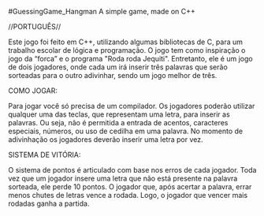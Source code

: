 #GuessingGame_Hangman
A simple game, made on C++

//PORTUGUÊS//

Este jogo foi feito em C++, utilizando algumas bibliotecas de C, para um trabalho escolar de lógica e programação.
O jogo tem como inspiração o  jogo  da “forca” e o programa "Roda roda Jequiti". Entretanto, ele é um jogo de dois jogadores, onde cada um irá inserir três palavras que serão sorteadas para o outro adivinhar, 
sendo um jogo melhor de três.

COMO JOGAR:

Para jogar você só precisa de um compilador. Os jogadores poderão utilizar qualquer uma das teclas, que representam
uma letra, para inserir as palavras. Ou seja, não é permitida a entrada de acentos, caracteres especiais, números, ou uso de cedilha em uma palavra.
No momento de adivinhação os jogadores deverão inserir uma letra por vez.

SISTEMA DE VITÓRIA: 

O sistema de pontos é articulado com base nos erros de cada jogador. Toda vez que um jogador insere uma letra que não está presente na palavra sorteada, ele
perde 10 pontos. O jogador que, após acertar a palavra, errar menos chutes de letras vence a rodada. Logo, o jogador que vencer mais rodadas ganha a partida.





    
